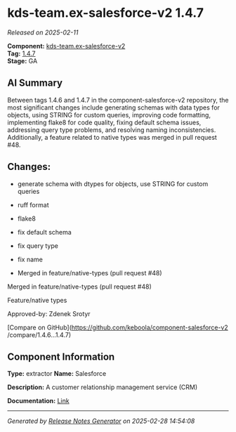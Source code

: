 #  kds-team.ex-salesforce-v2 1.4.7

_Released on 2025-02-11_

**Component:** [kds-team.ex-salesforce-v2](https://github.com/keboola/component-salesforce-v2)  
**Tag:** [1.4.7](https://github.com/keboola/component-salesforce-v2/releases/tag/1.4.7)  
**Stage:** GA


## AI Summary
Between tags 1.4.6 and 1.4.7 in the component-salesforce-v2 repository, the most significant changes include generating schemas with data types for objects, using STRING for custom queries, improving code formatting, implementing flake8 for code quality, fixing default schema issues, addressing query type problems, and resolving naming inconsistencies. Additionally, a feature related to native types was merged in pull request #48.



## Changes:


- generate schema with dtypes for objects, use STRING for custom queries 




- ruff format 




- flake8 




- fix default schema 




- fix query type 




- fix name 




- Merged in feature/native-types (pull request #48) 

Merged in feature/native-types (pull request #48)

Feature/native types

Approved-by: Zdenek Srotyr




[Compare on GitHub](https://github.com/keboola/component-salesforce-v2
/compare/1.4.6...1.4.7)



## Component Information
**Type:** extractor
**Name:** Salesforce

**Description:** A customer relationship management service (CRM) 


**Documentation:** [Link](https://help.keboola.com/components/extractors/marketing-sales/salesforce/)



---
_Generated by [Release Notes Generator](https://github.com/keboola/release-notes-generator)
on 2025-02-28 14:54:08_